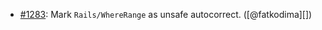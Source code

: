 * [#1283](https://github.com/rubocop/rubocop-rails/issues/1283): Mark `Rails/WhereRange` as unsafe autocorrect. ([@fatkodima][])
